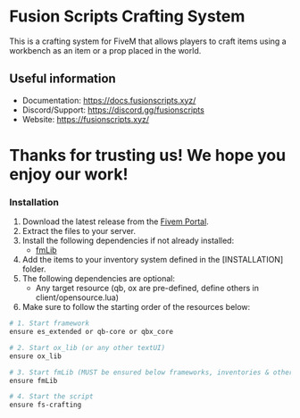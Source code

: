 # Fusion Scripts Crafting System

This is a crafting system for FiveM that allows players to craft items using a workbench as an item or a prop placed in the world.

## Useful information
- Documentation: https://docs.fusionscripts.xyz/
- Discord/Support: https://discord.gg/fusionscripts
- Website: https://fusionscripts.xyz/

# Thanks for trusting us! We hope you enjoy our work!


### Installation

1. Download the latest release from the [Fivem Portal](https://portal.cfx.re/assets/granted-assets?page=1&sort=asset.updated_at&direction=asc).
2. Extract the files to your server.
3. Install the following dependencies if not already installed:
    - [fmLib](https://github.com/meesvrh/fmLib/releases)
4. Add the items to your inventory system defined in the [INSTALLATION] folder.
5. The following dependencies are optional:
    - Any target resource (qb, ox are pre-defined, define others in client/opensource.lua)
6. Make sure to follow the starting order of the resources below:


```bash
# 1. Start framework
ensure es_extended or qb-core or qbx_core

# 2. Start ox_lib (or any other textUI)
ensure ox_lib

# 3. Start fmLib (MUST be ensured below frameworks, inventories & other dependencies)
ensure fmLib

# 4. Start the script
ensure fs-crafting
```